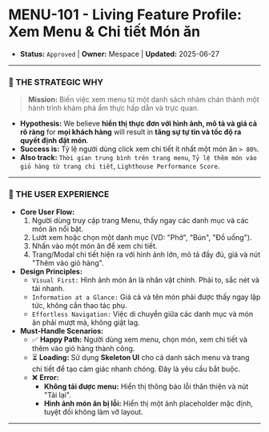 # MENU-101 - Living Feature Profile: Xem Menu & Chi tiết Món ăn

- **Status:** `Approved` | **Owner:** Mespace | **Updated:** 2025-06-27

---

### 🎯 THE STRATEGIC WHY
> **Mission:** Biến việc xem menu từ một danh sách nhàm chán thành một hành trình khám phá ẩm thực hấp dẫn và trực quan.

- **Hypothesis:** We believe **hiển thị thực đơn với hình ảnh, mô tả và giá cả rõ ràng** for **mọi khách hàng** will result in **tăng sự tự tin và tốc độ ra quyết định đặt món**.
- **Success is:** Tỷ lệ người dùng click xem chi tiết ít nhất một món ăn `> 80%`.
- **Also track:** `Thời gian trung bình trên trang menu`, `Tỷ lệ thêm món vào giỏ hàng từ trang chi tiết`, `Lighthouse Performance Score`.

---

### 🎨 THE USER EXPERIENCE
- **Core User Flow:**
  1.  Người dùng truy cập trang Menu, thấy ngay các danh mục và các món ăn nổi bật.
  2.  Lướt xem hoặc chọn một danh mục (VD: "Phở", "Bún", "Đồ uống").
  3.  Nhấn vào một món ăn để xem chi tiết.
  4.  Trang/Modal chi tiết hiện ra với hình ảnh lớn, mô tả đầy đủ, giá và nút "Thêm vào giỏ hàng".
- **Design Principles:**
  - `Visual First:` Hình ảnh món ăn là nhân vật chính. Phải to, sắc nét và tải nhanh.
  - `Information at a Glance:` Giá cả và tên món phải được thấy ngay lập tức, không cần thao tác phụ.
  - `Effortless Navigation:` Việc di chuyển giữa các danh mục và món ăn phải mượt mà, không giật lag.
- **Must-Handle Scenarios:**
  - ✅ **Happy Path:** Người dùng xem menu, chọn món, xem chi tiết và thêm vào giỏ hàng thành công.
  - ⏳ **Loading:** Sử dụng **Skeleton UI** cho cả danh sách menu và trang chi tiết để tạo cảm giác nhanh chóng. Đây là yêu cầu bắt buộc.
  - ❌ **Error:**
    - **Không tải được menu:** Hiển thị thông báo lỗi thân thiện và nút "Tải lại".
    - **Hình ảnh món ăn bị lỗi:** Hiển thị một ảnh placeholder mặc định, tuyệt đối không làm vỡ layout.

---
